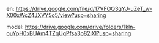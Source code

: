 en: https://drive.google.com/file/d/17VFOQ3qYJ-uZeT_w-X00xWcZ4JXVY5o5/view?usp=sharing

model: https://drive.google.com/drive/folders/1kln-ouYpH0xBUAm4TZqUqPfsa3o82iXI?usp=sharing
